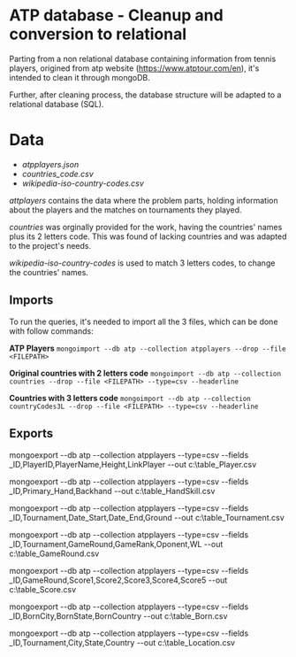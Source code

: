 # ATP database - Cleanup and conversion to relational

Parting from a non relational database containing information from tennis players, origined from atp website (https://www.atptour.com/en), it's intended to clean it through mongoDB.

Further, after cleaning process, the database structure will be adapted to a relational database (SQL). 


# Data

- _atpplayers.json_
- _countries_code.csv_
- _wikipedia-iso-country-codes.csv_


_attplayers_ contains the data where the problem parts, holding information about the players and the matches on tournaments they played.

_countries_ was orginally provided for the work, having the countries' names plus its 2 letters code. This was found of lacking countries and was adapted to the project's needs.

_wikipedia-iso-country-codes_ is used to match 3 letters codes, to change the countries' names.


## Imports

To run the queries, it's needed to import all the 3 files, which can be done with follow commands:

**ATP Players**
`mongoimport --db atp --collection atpplayers --drop --file <FILEPATH>`

**Original countries with 2 letters code**
`mongoimport --db atp --collection countries --drop --file <FILEPATH> --type=csv --headerline`

**Countries with 3 letters code**
`mongoimport --db atp --collection countryCodes3L --drop --file <FILEPATH> --type=csv --headerline`

## Exports

mongoexport --db atp --collection atpplayers --type=csv --fields _ID,PlayerID,PlayerName,Height,LinkPlayer --out c:\table_Player.csv

mongoexport --db atp --collection atpplayers --type=csv --fields _ID,Primary_Hand,Backhand --out c:\table_HandSkill.csv

mongoexport --db atp --collection atpplayers --type=csv --fields _ID,Tournament,Date_Start,Date_End,Ground --out c:\table_Tournament.csv

mongoexport --db atp --collection atpplayers --type=csv --fields _ID,Tournament,GameRound,GameRank,Oponent,WL --out c:\table_GameRound.csv

mongoexport --db atp --collection atpplayers --type=csv --fields _ID,GameRound,Score1,Score2,Score3,Score4,Score5 --out c:\table_Score.csv

mongoexport --db atp --collection atpplayers --type=csv --fields _ID,BornCity,BornState,BornCountry --out c:\table_Born.csv

mongoexport --db atp --collection atpplayers --type=csv --fields _ID,Tournament,City,State,Country --out c:\table_Location.csv
